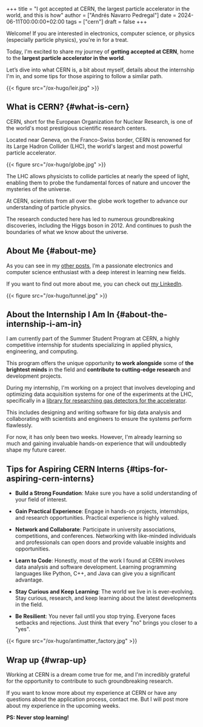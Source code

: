 +++
title = "I got accepted at CERN, the largest particle accelerator in the world, and this is how"
author = ["Andrés Navarro Pedregal"]
date = 2024-06-11T00:00:00+02:00
tags = ["cern"]
draft = false
+++

Welcome! If you are interested in electronics, computer science, or physics (especially particle physics), you're in for a treat.

Today, I'm excited to share my journey of **getting accepted at CERN**, home to the **largest particle accelerator in the world**.

Let’s dive into what CERN is, a bit about myself, details about the internship I'm in, and some tips for those aspiring to follow a similar path.

{{< figure src="/ox-hugo/leir.jpg" >}}


## What is CERN? {#what-is-cern}

CERN, short for the European Organization for Nuclear Research, is one of the world's most prestigious scientific research centers.

Located near Geneva, on the Franco-Swiss border, CERN is renowned for its Large Hadron Collider (LHC), the world's largest and most powerful particle accelerator.

{{< figure src="/ox-hugo/globe.jpg" >}}

The LHC allows physicists to collide particles at nearly the speed of light, enabling them to probe the fundamental forces of nature and uncover the mysteries of the universe.

At CERN, scientists from all over the globe work together to advance our understanding of particle physics.

The research conducted here has led to numerous groundbreaking discoveries, including the Higgs boson in 2012. And continues to push the boundaries of what we know about the universe.


## About Me {#about-me}

As you can see in my [other posts](https://andresnav.com/posts), I’m a passionate electronics and computer science enthusiast with a deep interest in learning new fields.

If you want to find out more about me, you can check out [my LinkedIn](https://www.linkedin.com/in/andresnav).

{{< figure src="/ox-hugo/tunnel.jpg" >}}


## About the Internship I Am In {#about-the-internship-i-am-in}

I am currently part of the Summer Student Program at CERN, a highly competitive internship for students specializing in applied physics, engineering, and computing.

This program offers the unique opportunity **to work alongside** some of **the brightest minds** in the field and **contribute to cutting-edge research** and development projects.

During my internship, I'm working on a project that involves developing and optimizing data acquisition systems for one of the experiments at the LHC, specifically in a [library for researching gas detectors for the accelerator](https://gitlab.cern.ch/gasteam/olefin/).

This includes designing and writing software for big data analysis and collaborating with scientists and engineers to ensure the systems perform flawlessly.

For now, it has only been two weeks. However, I'm already learning so much and gaining invaluable hands-on experience that will undoubtedly shape my future career.


## Tips for Aspiring CERN Interns {#tips-for-aspiring-cern-interns}

-   **Build a Strong Foundation**: Make sure you have a solid understanding of your field of interest.

-   **Gain Practical Experience**: Engage in hands-on projects, internships, and research opportunities. Practical experience is highly valued.

-   **Network and Collaborate**: Participate in university associations, competitions, and conferences. Networking with like-minded individuals and professionals can open doors and provide valuable insights and opportunities.

-   **Learn to Code**: Honestly, most of the work I found at CERN involves data analysis and software development. Learning programming languages like Python, C++, and Java can give you a significant advantage.

-   **Stay Curious and Keep Learning**: The world we live in is ever-evolving. Stay curious, research, and keep learning about the latest developments in the field.

-   **Be Resilient**: You never fail until you stop trying. Everyone faces setbacks and rejections. Just think that every "no" brings you closer to a "yes".

{{< figure src="/ox-hugo/antimatter_factory.jpg" >}}


## Wrap up {#wrap-up}

Working at CERN is a dream come true for me, and I'm incredibly grateful for the opportunity to contribute to such groundbreaking research.

If you want to know more about my experience at CERN or have any questions about the application process, contact me. But I will post more about my experience in the upcoming weeks.

**PS: Never stop learning!**
